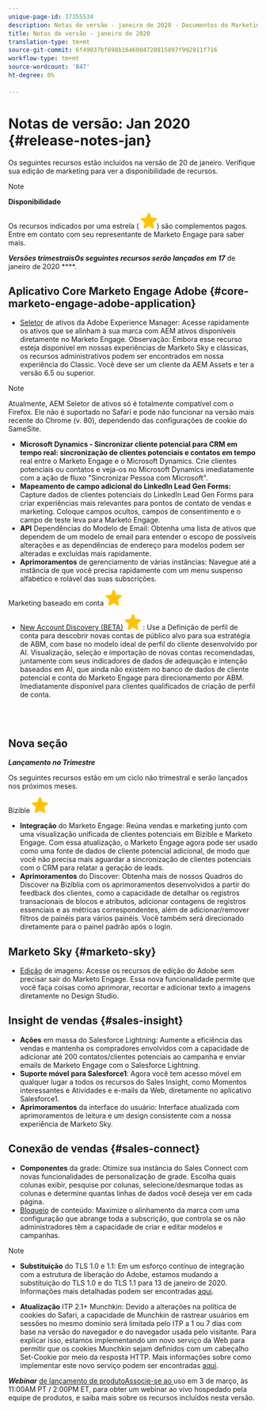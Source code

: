 ```yaml
---
unique-page-id: 37355534
description: Notas de versão - janeiro de 2020 - Documentos do Marketing - Documentação do produto
title: Notas de versão - janeiro de 2020
translation-type: tm+mt
source-git-commit: 6f49037bf698b1646004720815897f992911f716
workflow-type: tm+mt
source-wordcount: '847'
ht-degree: 0%

---
```



# Notas de versão: Jan 2020 {#release-notes-jan}

Os seguintes recursos estão incluídos na versão de 20 de janeiro. Verifique sua edição de marketing para ver a disponibilidade de recursos.

>[!NOTE]
>
>**Disponibilidade**
>
>Os recursos indicados por uma estrela ( ![(star)](assets/star-yellow.svg)) são complementos pagos. Entre em contato com seu representante de Marketo Engage para saber mais.

***Versões trimestraisOs seguintes recursos serão lançados em 17*** de janeiro de 2020 ****.

## Aplicativo Core Marketo Engage Adobe {#core-marketo-engage-adobe-application}

* [Seletor](https://docs.marketo.com/x/_AA6Ag) de ativos da Adobe Experience Manager: Acesse rapidamente os ativos que se alinham à sua marca com AEM ativos disponíveis diretamente no Marketo Engage. Observação: Embora esse recurso esteja disponível em nossas experiências de Marketo Sky e clássicas, os recursos administrativos podem ser encontrados em nossa experiência do Classic. Você deve ser um cliente da AEM Assets e ter a versão 6.5 ou superior.

>[!NOTE]
>
>Atualmente, AEM Seletor de ativos só é totalmente compatível com o Firefox. Ele não é suportado no Safari e pode não funcionar na versão mais recente do Chrome (v. 80), dependendo das configurações de cookie do SameSite.

* **Microsoft Dynamics - Sincronizar cliente potencial para CRM em tempo real: sincronização de clientes potenciais e contatos em tempo** real entre o Marketo Engage e o Microsoft Dynamics. Crie clientes potenciais ou contatos e veja-os no Microsoft Dynamics imediatamente com a ação de fluxo &quot;Sincronizar Pessoa com Microsoft&quot;.
* **Mapeamento de campo adicional do LinkedIn Lead Gen Forms:** Capture dados de clientes potenciais do LinkedIn Lead Gen Forms para criar experiências mais relevantes para pontos de contato de vendas e marketing. Coloque campos ocultos, campos de consentimento e o campo de teste leva para Marketo Engage.
* **API** Dependências do Modelo de Email: Obtenha uma lista de ativos que dependem de um modelo de email para entender o escopo de possíveis alterações e as dependências de endereço para modelos podem ser alteradas e excluídas mais rapidamente.
* **Aprimoramentos** de gerenciamento de várias instâncias: Navegue até a instância de que você precisa rapidamente com um menu suspenso alfabético e rolável das suas subscrições.

Marketing baseado em conta ![(star)](assets/star-yellow.svg)

* [New Account Discovery (BETA)](https://docs.marketo.com/x/WQA6Ag) ![(star)](assets/star-yellow.svg) : Use a Definição de perfil de conta para descobrir novas contas de público alvo para sua estratégia de ABM, com base no modelo ideal de perfil do cliente desenvolvido por AI. Visualização, seleção e importação de novas contas recomendadas, juntamente com seus indicadores de dados de adequação e intenção baseados em AI, que ainda não existem no banco de dados de cliente potencial e conta do Marketo Engage para direcionamento por ABM. Imediatamente disponível para clientes qualificados de criação de perfil de conta.

<br> 

## Nova seção

***Lançamento no Trimestre***

Os seguintes recursos estão em um ciclo não trimestral e serão lançados nos próximos meses.

Bizible ![(star)](assets/star-yellow.svg)

* **Integração** do Marketo Engage: Reúna vendas e marketing junto com uma visualização unificada de clientes potenciais em Bizible e Marketo Engage. Com essa atualização, o Marketo Engage agora pode ser usado como uma fonte de dados de cliente potencial adicional, de modo que você não precisa mais aguardar a sincronização de clientes potenciais com o CRM para relatar a geração de leads.
* **Aprimoramentos** do Discover: Obtenha mais de nossos Quadros do Discover na Bizíblia com os aprimoramentos desenvolvidos a partir do feedback dos clientes, como a capacidade de detalhar os registros transacionais de blocos e atributos, adicionar contagens de registros essenciais e as métricas correspondentes, além de adicionar/remover filtros de painéis para vários painéis. Você também será direcionado diretamente para o painel padrão após o login.

## Marketo Sky {#marketo-sky}

* [Edição](https://help.marketo.com/hc/en-us/articles/360041344614-Marketo-Image-Editor) de imagens: Acesse os recursos de edição do Adobe sem precisar sair do Marketo Engage. Essa nova funcionalidade permite que você faça coisas como aprimorar, recortar e adicionar texto a imagens diretamente no Design Studio.

## Insight de vendas {#sales-insight}

* **Ações** em massa do Salesforce Lightning: Aumente a eficiência das vendas e mantenha os compradores envolvidos com a capacidade de adicionar até 200 contatos/clientes potenciais ao campanha e enviar emails de Marketo Engage com o Salesforce Lightning.
* **Suporte móvel para Salesforce1**: Agora você tem acesso móvel em qualquer lugar a todos os recursos do Sales Insight, como Momentos interessantes e Atividades e e-mails da Web, diretamente no aplicativo Salesforce1.
* **Aprimoramentos** da interface do usuário: Interface atualizada com aprimoramentos de leitura e um design consistente com a nossa experiência de Marketo Sky.

## Conexão de vendas {#sales-connect}

* **Componentes** da grade: Otimize sua instância do Sales Connect com novas funcionalidades de personalização de grade. Escolha quais colunas exibir, pesquise por colunas, selecione/desmarque todas as colunas e determine quantas linhas de dados você deseja ver em cada página.
* [Bloqueio](https://docs.marketo.com/x/6wA6Ag) de conteúdo: Maximize o alinhamento da marca com uma configuração que abrange toda a subscrição, que controla se os não administradores têm a capacidade de criar e editar modelos e campanhas.

>[!NOTE]
>
>* **Substituição** do TLS 1.0 e 1.1: Em um esforço contínuo de integração com a estrutura de liberação do Adobe, estamos mudando a substituição do TLS 1.0 e do TLS 1.1 para 13 de janeiro de 2020. Informações mais detalhadas podem ser encontradas [aqui](https://nation.marketo.com/docs/DOC-7059-tls-10-11-deprecation-faq).
   >
   >
* **Atualização** ITP 2.1+ Munchkin: Devido a alterações na política de cookies do Safari, a capacidade de Munchkin de rastrear usuários em sessões no mesmo domínio será limitada pelo ITP a 1 ou 7 dias com base na versão do navegador e do navegador usada pelo visitante. Para explicar isso, estamos implementando um novo serviço da Web para permitir que os cookies Munchkin sejam definidos com um cabeçalho Set-Cookie por meio da resposta HTTP. Mais informações sobre como implementar este novo serviço podem ser encontradas [aqui](https://nation.marketo.com/docs/DOC-7351).


***Webinar*** [de lançamento de produtoAssocie-se ao ](https://engage.marketo.com/Jan_Feb_20_Release_Webinar_Registration.html) uso em 3 de março, às 11:00AM PT / 2:00PM ET, para obter um webinar ao vivo hospedado pela equipe de produtos, e saiba mais sobre os recursos incluídos nesta versão.
